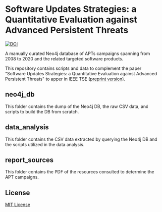 # Software Updates Strategies: a Quantitative Evaluation against Advanced Persistent Threats
[![DOI](https://zenodo.org/badge/DOI/10.5281/zenodo.6514817.svg)](https://doi.org/10.5281/zenodo.6514817)


A manually curated Neo4j database of APTs campaigns spanning from 2008 to 2020 and the related targeted software products.

This repository contains scripts and data to complement the paper "Software Updates Strategies: a Quantitative Evaluation against Advanced Persistent Threats" to apper in IEEE TSE ([preprint version](https://arxiv.org/abs/2205.07759)).

## neo4j_db
This folder contains the dump of the Neo4j DB, the raw CSV data, and scripts to build the DB from scratch.

## data_analysis
This folder contains the CSV data extracted by querying the Neo4j DB and the scripts utilized in the data analysis.

## report_sources
This folder contains the PDF of the resources consulted to determine the APT campaigns.

## License
[MIT License](./LICENSE.txt)
